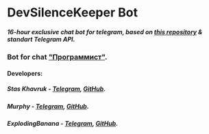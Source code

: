 # DevSilenceKeeper Bot
##### 16-hour exclusive chat bot for telegram, based on <a href = "https://github.com/eternnoir/pyTelegramBotAPI">this repository</a> & standart Telegram API.

### Bot for chat <a href = "https://t.me/progeri_chat">"Программист"</a>.

#### Developers: 

##### Stas Khavruk - <a href = "https://t.me/stas_khavruk">Telegram</a>, <a href = "https://github.com/Jeidoz">GitHub</a>.

##### Murphy - <a href = "https://t.me/murphy_dev">Telegram</a>, <a href = "https://github.com/murphy-dev">GitHub</a>.

##### ExplodingBanana - <a href = "https://t.me/kookooker">Telegram</a>, <a href = "https://github.com/ExplodingBanana">GitHub</a>.
